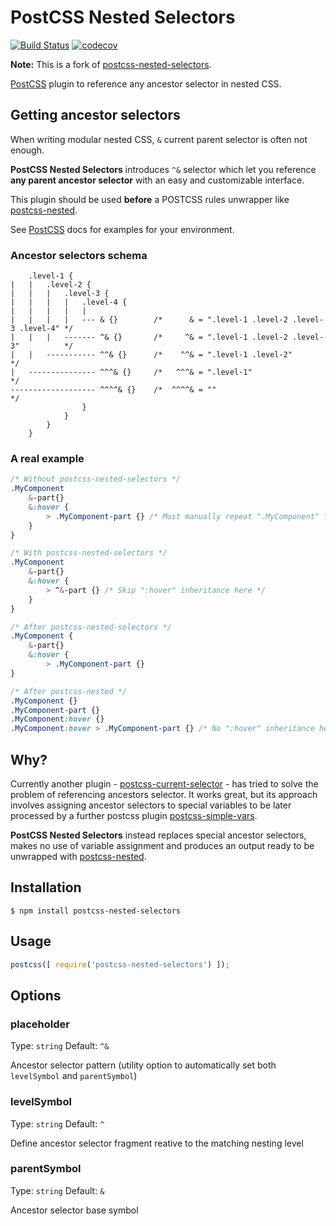 # PostCSS Nested Selectors
[![Build Status](https://travis-ci.org/nathanhood/postcss-nested-selectors.svg?branch=master)](https://travis-ci.org/nathanhood/postcss-nested-selectors)
[![codecov](https://codecov.io/gh/nathanhood/postcss-nested-selectors/branch/master/graph/badge.svg)](https://codecov.io/gh/nathanhood/postcss-nested-selectors)


**Note:** This is a fork of [postcss-nested-selectors](https://github.com/nathanhood/postcss-nested-selectors).

[PostCSS] plugin to reference any ancestor selector in nested CSS.

[PostCSS]: https://github.com/postcss/postcss
[postcss-current-selector]: https://github.com/komlev/postcss-current-selector
[postcss-nested]: https://github.com/postcss/postcss-nested
[postcss-simple-vars]: https://github.com/postcss/postcss-simple-vars

## Getting ancestor selectors
When writing modular nested CSS, `&` current parent selector is often not enough.

**PostCSS Nested Selectors** introduces `^&` selector which let you reference **any parent ancestor selector** with an easy and customizable interface.

This plugin should be used **before** a POSTCSS rules unwrapper like [postcss-nested].

See [PostCSS] docs for examples for your environment.

### Ancestor selectors schema

```
	.level-1 {
|   |   .level-2 {
|   |   |   .level-3 {
|   |   |   |   .level-4 {
|   |   |   |   |
|   |   |   |   --- & {}        /*      & = ".level-1 .level-2 .level-3 .level-4" */
|   |   |   ------- ^& {}       /*     ^& = ".level-1 .level-2 .level-3"          */
|   |   ----------- ^^& {}      /*    ^^& = ".level-1 .level-2"                   */
|   --------------- ^^^& {}     /*   ^^^& = ".level-1"                            */
------------------- ^^^^& {}    /*  ^^^^& = ""                                    */
				}
			}
		}
	}
```

### A real example

```css
/* Without postcss-nested-selectors */
.MyComponent
	&-part{}
	&:hover {
		> .MyComponent-part {} /* Must manually repeat ".MyComponent" for each child */
	}
}

/* With postcss-nested-selectors */
.MyComponent
	&-part{}
	&:hover {
		> ^&-part {} /* Skip ":hover" inheritance here */
	}
}

/* After postcss-nested-selectors */
.MyComponent {
	&-part{}
	&:hover {
		> .MyComponent-part {}
}

/* After postcss-nested */
.MyComponent {}
.MyComponent-part {}
.MyComponent:hover {}
.MyComponent:hover > .MyComponent-part {} /* No ":hover" inheritance here! */

```

## Why?
Currently another plugin - [postcss-current-selector] - has tried to solve the problem of referencing ancestors selector. It works great, but its approach involves assigning ancestor selectors to special variables to be later processed by a further postcss plugin [postcss-simple-vars].

**PostCSS Nested Selectors** instead replaces special ancestor selectors, makes no use of variable assignment and produces an output ready to be unwrapped with [postcss-nested].

## Installation

```console
$ npm install postcss-nested-selectors
```

## Usage

```js
postcss([ require('postcss-nested-selectors') ]);
```

## Options

### placeholder

Type: `string`
Default: `^&`

Ancestor selector pattern (utility option to automatically set both `levelSymbol` and `parentSymbol`)

### levelSymbol

Type: `string`
Default: `^`

Define ancestor selector fragment reative to the matching nesting level

### parentSymbol

Type: `string`
Default: `&`

Ancestor selector base symbol
